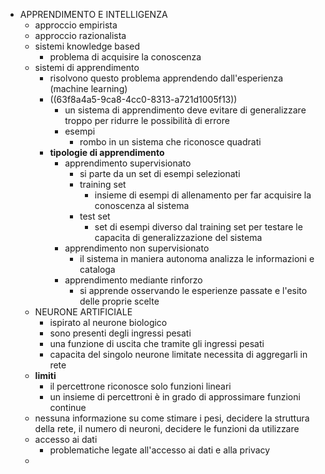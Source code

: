 - APPRENDIMENTO E INTELLIGENZA
	- approccio empirista
	- approccio razionalista
	- sistemi knowledge based
		- problema di acquisire la conoscenza
	- sistemi di apprendimento
		- risolvono questo problema apprendendo dall'esperienza (machine learning)
		- ((63f8a4a5-9ca8-4cc0-8313-a721d1005f13))
			- un sistema di apprendimento deve evitare di generalizzare troppo per ridurre le possibilità di errore
			- esempi
				- rombo in un sistema che riconosce quadrati
		- **tipologie di apprendimento**
			- apprendimento supervisionato
				- si parte da un set di esempi selezionati
				- training set
					- insieme di esempi di allenamento per far acquisire la conoscenza al sistema
				- test set
					- set di esempi diverso dal training set per testare le capacita di generalizzazione del sistema
			- apprendimento non supervisionato
				- il sistema in maniera autonoma analizza le informazioni e cataloga
			- apprendimento mediante rinforzo
				- si apprende osservando le esperienze passate e l'esito delle proprie scelte
	- NEURONE ARTIFICIALE
		- ispirato al neurone biologico
		- sono presenti degli ingressi pesati
		- una funzione di uscita che tramite gli ingressi pesati
		- capacita del singolo neurone limitate necessita di aggregarli in rete
	- **limiti**
		- il percettrone riconosce solo funzioni lineari
		- un insieme di percettroni è in grado di approssimare funzioni continue
	- nessuna informazione su come stimare i pesi, decidere la struttura della rete, il numero di neuroni, decidere le funzioni da utilizzare
	- accesso ai dati
		- problematiche legate all'accesso ai dati e alla privacy
	-